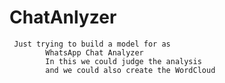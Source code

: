 # ChatAnlyzer

     Just trying to build a model for as 
            WhatsApp Chat Analyzer
            In this we could judge the analysis 
            and we could also create the WordCloud 